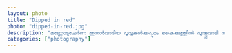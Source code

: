 ```yaml
---   
layout: photo
title: "Dipped in red"
photo: "dipped-in-red.jpg"
description: "മണ്ണോടുചേർന്ന ഇതൾവാടിയ പൂവുകൾക്കപ്പുറം കൈക്കുള്ളിൽ പുഷ്പ്പവാടി തീർത്തവൾ... 🥰"
categories: ["photography"]
---
```

